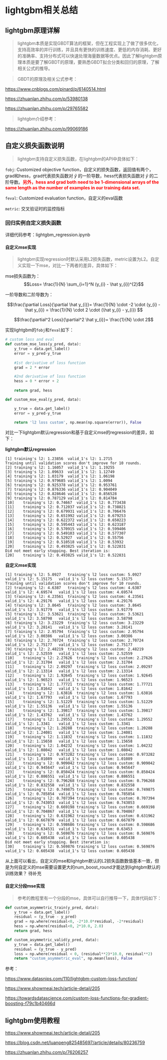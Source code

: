 # lightgbm相关总结

## lightgbm原理详解

> lightgbm本质是实现GBDT算法的框架，但在工程实现上了做了很多优化，支持高效率的并行训练，并且具有更快的训练速度、更低的内存消耗、更好的准确率、支持分布式可以快速处理海量数据等优点。因此了解lightgbm原理本质是要了解GBDT的原理，要熟悉GBDT拟合分类和回归的原理，了解相关公式的推导。

> GBDT的原理及相关公式参考：

https://www.cnblogs.com/pinard/p/6140514.html

https://zhuanlan.zhihu.com/p/53980138

https://zhuanlan.zhihu.com/p/29765582


> lightgbm介绍参考：

https://zhuanlan.zhihu.com/p/99069186


## 自定义损失函数说明
> lightgbm支持自定义损失函数，在lightgbm的API中具体如下：

`fobj`: Customized objective function，自定义的损失函数，返回值有两个，grad和hess，grad代表损失函数对 $\hat y$ 的一阶导数，hess代表损失函数对 $\hat y$ 的二阶导数。<font color=Red>**另外，hess and grad both need to be 1-dimensional arrays of the same length as the number of examples in our training data set.**</font>

`feval`: Customized evaluation function，自定义的eval函数

`metric`: 交叉验证时的监控指标 

### 回归实例自定义损失函数

详细代码参考：lightgbm_regression.ipynb

#### 自定义mse实现
> lightgbm实现regression时默认采用L2损失函数，metric设置为L2。自定义实现一下mse，对比一下两者的差异，具体如下：

mse损失函数为：
$$Loss= \frac{1}{N} \sum_{i=1}^N (y_{i} - \hat y_{i})^{2}$$

一阶导数和二阶导数为：

$$\frac{\partial Loss}{\partial \hat y_{i}}= \frac{1}{N} \cdot -2 \cdot (y_{i} - \hat y_{i}) = \frac{1}{N} \cdot 2 \cdot (\hat y_{i} - y_{i}) $$

$$\frac{\partial^2 Loss}{\partial^2 \hat y_{i}}= \frac{1}{N} \cdot 2$$

实现lightgbm的`fobj`和`feval`如下：

```python
# custom loss and eval
def custom_mse_loss(y_pred, data):
    y_true = data.get_label()
    error = y_pred-y_true
    
    #1st derivative of loss function
    grad = 2 * error

    #2nd derivative of loss function
    hess = 0 * error + 2
    
    return grad, hess

def custom_mse_eval(y_pred, data):

    y_true = data.get_label()
    error = y_pred-y_true

    return 'l2 loss custom', np.mean(np.square(error)), False
```

对比一下lightgbm默认regression和基于自定义mse的regression的差异，如下：

**lightgbm默认regression**
```
[1]	training's l2: 1.23856	valid_1's l2: 1.2715
Training until validation scores don't improve for 10 rounds.
[2]	training's l2: 1.16057	valid_1's l2: 1.19255
[3]	training's l2: 1.09633	valid_1's l2: 1.12749
[4]	training's l2: 1.03179	valid_1's l2: 1.06198
[5]	training's l2: 0.979685	valid_1's l2: 1.0094
[6]	training's l2: 0.925378	valid_1's l2: 0.953761
[7]	training's l2: 0.876336	valid_1's l2: 0.904049
[8]	training's l2: 0.828646	valid_1's l2: 0.856528
[9]	training's l2: 0.787129	valid_1's l2: 0.814784
[10]	training's l2: 0.74667	valid_1's l2: 0.773438
[11]	training's l2: 0.712037	valid_1's l2: 0.738821
[12]	training's l2: 0.679931	valid_1's l2: 0.706476
[13]	training's l2: 0.651992	valid_1's l2: 0.679253
[14]	training's l2: 0.622372	valid_1's l2: 0.650223
[15]	training's l2: 0.595443	valid_1's l2: 0.623187
[16]	training's l2: 0.570915	valid_1's l2: 0.599406
[17]	training's l2: 0.549103	valid_1's l2: 0.577307
[18]	training's l2: 0.52927	valid_1's l2: 0.55756
[19]	training's l2: 0.510518	valid_1's l2: 0.53932
[20]	training's l2: 0.493825	valid_1's l2: 0.522831
Did not meet early stopping. Best iteration is:
[20]	training's l2: 0.493825	valid_1's l2: 0.522831
```
**自定义mse实现**
```
[1]	training's l2: 5.0927	training's l2 loss custom: 5.0927	valid_1's l2: 5.15175	valid_1's l2 loss custom: 5.15175
Training until validation scores don't improve for 10 rounds.
[2]	training's l2: 4.6387	training's l2 loss custom: 4.6387	valid_1's l2: 4.69574	valid_1's l2 loss custom: 4.69574
[3]	training's l2: 4.23561	training's l2 loss custom: 4.23561	valid_1's l2: 4.29176	valid_1's l2 loss custom: 4.29176
[4]	training's l2: 3.8645	training's l2 loss custom: 3.8645	valid_1's l2: 3.91779	valid_1's l2 loss custom: 3.91779
[5]	training's l2: 3.53621	training's l2 loss custom: 3.53621	valid_1's l2: 3.58798	valid_1's l2 loss custom: 3.58798
[6]	training's l2: 3.23229	training's l2 loss custom: 3.23229	valid_1's l2: 3.28141	valid_1's l2 loss custom: 3.28141
[7]	training's l2: 2.95794	training's l2 loss custom: 2.95794	valid_1's l2: 3.00386	valid_1's l2 loss custom: 3.00386
[8]	training's l2: 2.70724	training's l2 loss custom: 2.70724	valid_1's l2: 2.75177	valid_1's l2 loss custom: 2.75177
[9]	training's l2: 2.48219	training's l2 loss custom: 2.48219	valid_1's l2: 2.52559	valid_1's l2 loss custom: 2.52559
[10]	training's l2: 2.27626	training's l2 loss custom: 2.27626	valid_1's l2: 2.31704	valid_1's l2 loss custom: 2.31704
[11]	training's l2: 2.09297	training's l2 loss custom: 2.09297	valid_1's l2: 2.13314	valid_1's l2 loss custom: 2.13314
[12]	training's l2: 1.92645	training's l2 loss custom: 1.92645	valid_1's l2: 1.96523	valid_1's l2 loss custom: 1.96523
[13]	training's l2: 1.77721	training's l2 loss custom: 1.77721	valid_1's l2: 1.81642	valid_1's l2 loss custom: 1.81642
[14]	training's l2: 1.63816	training's l2 loss custom: 1.63816	valid_1's l2: 1.67793	valid_1's l2 loss custom: 1.67793
[15]	training's l2: 1.51229	training's l2 loss custom: 1.51229	valid_1's l2: 1.55136	valid_1's l2 loss custom: 1.55136
[16]	training's l2: 1.39817	training's l2 loss custom: 1.39817	valid_1's l2: 1.43762	valid_1's l2 loss custom: 1.43762
[17]	training's l2: 1.29552	training's l2 loss custom: 1.29552	valid_1's l2: 1.3341	valid_1's l2 loss custom: 1.3341
[18]	training's l2: 1.20288	training's l2 loss custom: 1.20288	valid_1's l2: 1.24081	valid_1's l2 loss custom: 1.24081
[19]	training's l2: 1.11832	training's l2 loss custom: 1.11832	valid_1's l2: 1.15658	valid_1's l2 loss custom: 1.15658
[20]	training's l2: 1.04232	training's l2 loss custom: 1.04232	valid_1's l2: 1.08042	valid_1's l2 loss custom: 1.08042
[21]	training's l2: 0.973282	training's l2 loss custom: 0.973282	valid_1's l2: 1.01089	valid_1's l2 loss custom: 1.01089
[22]	training's l2: 0.909042	training's l2 loss custom: 0.909042	valid_1's l2: 0.945647	valid_1's l2 loss custom: 0.945647
[23]	training's l2: 0.850424	training's l2 loss custom: 0.850424	valid_1's l2: 0.886551	valid_1's l2 loss custom: 0.886551
[24]	training's l2: 0.796268	training's l2 loss custom: 0.796268	valid_1's l2: 0.832558	valid_1's l2 loss custom: 0.832558
[25]	training's l2: 0.749875	training's l2 loss custom: 0.749875	valid_1's l2: 0.785854	valid_1's l2 loss custom: 0.785854
[26]	training's l2: 0.707394	training's l2 loss custom: 0.707394	valid_1's l2: 0.743053	valid_1's l2 loss custom: 0.743053
[27]	training's l2: 0.669198	training's l2 loss custom: 0.669198	valid_1's l2: 0.704867	valid_1's l2 loss custom: 0.704867
[28]	training's l2: 0.631962	training's l2 loss custom: 0.631962	valid_1's l2: 0.667879	valid_1's l2 loss custom: 0.667879
[29]	training's l2: 0.598686	training's l2 loss custom: 0.598686	valid_1's l2: 0.634531	valid_1's l2 loss custom: 0.63453
[30]	training's l2: 0.569876	training's l2 loss custom: 0.569876	valid_1's l2: 0.605438	valid_1's l2 loss custom: 0.605438
Did not meet early stopping. Best iteration is:
[30]	training's l2: 0.569876	training's l2 loss custom: 0.569876	valid_1's l2: 0.605438	valid_1's l2 loss custom: 0.605438
```

从上面可以看出，自定义的mse和lightgbm默认的L2损失函数数值基本一致，但是为何自定义的mse需要设置更大的num_boost_round才能达到lightgbm默认的训练效果？
待补充

#### 自定义分段mse实现

> 参考的教程里有一个分段的mse，具体可以自行推导一下，具体代码如下：

```python
def custom_asymmetric_train(y_pred, data):
    y_true = data.get_label()
    residual = (y_true - y_pred)
    grad = np.where(residual<0, -2*10.0*residual, -2*residual)
    hess = np.where(residual<0, 2*10.0, 2.0)
    return grad, hess

def custom_asymmetric_valid(y_pred, data):
    y_true = data.get_label()
    residual = (y_true - y_pred)
    loss = np.where(residual < 0, (residual**2)*10.0, residual**2) 
    return "custom_asymmetric_eval", np.mean(loss), False
```

参考：

https://www.datasnips.com/110/lightgbm-custom-loss-function/

https://www.showmeai.tech/article-detail/205

https://towardsdatascience.com/custom-loss-functions-for-gradient-boosting-f79c1b40466d

## lightgbm使用教程

https://www.showmeai.tech/article-detail/205

https://blog.csdn.net/luanpeng825485697/article/details/80236759

https://zhuanlan.zhihu.com/p/76206257